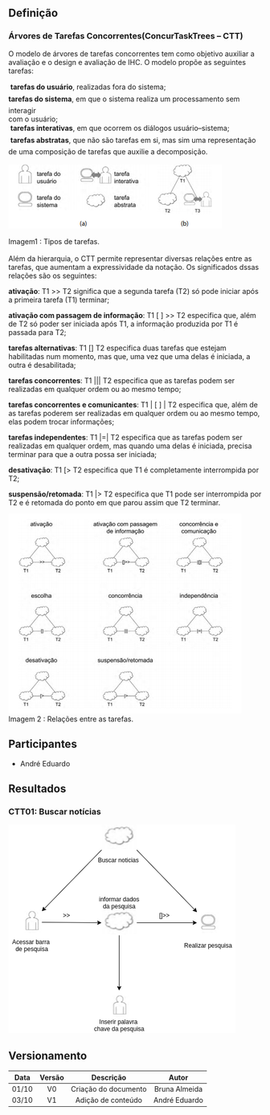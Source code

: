## Definição

### Árvores de Tarefas Concorrentes(ConcurTaskTrees – CTT)

O modelo de árvores de tarefas concorrentes tem como objetivo auxiliar a avaliação e o design e avaliação de IHC.
O modelo propõe as seguintes tarefas:

 **tarefas do usuário**, realizadas fora do sistema;<br>
 **tarefas do sistema**, em que o sistema realiza um processamento sem interagir<br>
com o usuário;<br>
 **tarefas interativas**, em que ocorrem os diálogos usuário–sistema; <br>
 **tarefas abstratas**, que não são tarefas em si, mas sim uma representação de
uma composição de tarefas que auxilie a decomposição.
<br><br>
![CTT](../imagens/CTT/CTT_img1.png)<br>

Imagem1 : Tipos de tarefas.
<br><br>
Além da hierarquia, o CTT permite representar diversas relações entre as tarefas, que
aumentam a expressividade da notação. Os significados dssas relações são os seguintes:

**ativação**: T1 >> T2 significa que a segunda tarefa (T2) só pode iniciar após a primeira tarefa (T1) terminar;

**ativação com passagem de informação**: T1 [ ] >> T2 especifica que, além de T2 só poder ser iniciada após T1, a informação produzida por T1 é passada para T2;

**tarefas alternativas**: T1 [] T2 especifica duas tarefas que estejam habilitadas num momento, mas que, uma vez que uma delas é iniciada, a outra é desabilitada;

**tarefas concorrentes**: T1 ||| T2 especifica que as tarefas podem ser realizadas em qualquer ordem ou ao mesmo tempo;

**tarefas concorrentes e comunicantes**: T1 | [ ] | T2 especifica que, além de as tarefas poderem ser realizadas em qualquer ordem ou ao mesmo tempo, elas podem trocar informações;

**tarefas independentes**: T1 |=| T2 especifica que as tarefas podem ser realizadas em qualquer ordem, mas quando uma delas é iniciada, precisa terminar para que a outra possa ser iniciada;

**desativação**: T1 [> T2 especifica que T1 é completamente interrompida por T2;

**suspensão/retomada**: T1 |> T2 especifica que T1 pode ser interrompida por T2 e é retomada do ponto em que parou assim que T2 terminar.

![CTT](../imagens/CTT/CTT_img2.png)<br>
Imagem 2 : Relações entre as tarefas.

## Participantes

- André Eduardo

## Resultados

### CTT01: Buscar notícias

![CTT](../imagens/CTT/CTT_busca.png)<br>

## Versionamento

| Data  | Versão |      Descrição       |     Autor     |
| :---: | :----: | :------------------: | :-----------: |
| 01/10 |   V0   | Criação do documento | Bruna Almeida |
| 03/10 |   V1   |  Adição de conteúdo  | André Eduardo |
